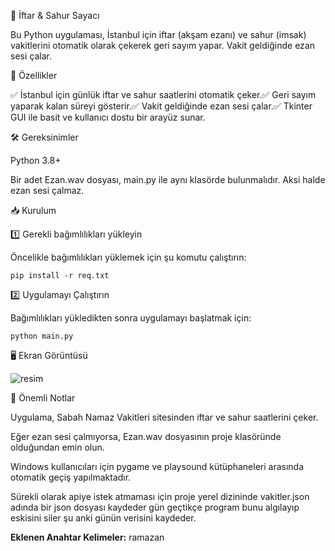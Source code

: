 🕌 İftar & Sahur Sayacı

Bu Python uygulaması, İstanbul için iftar (akşam ezanı) ve sahur (imsak) vakitlerini otomatik olarak çekerek geri sayım yapar. Vakit geldiğinde ezan sesi çalar.

🚀 Özellikler

✅ İstanbul için günlük iftar ve sahur saatlerini otomatik çeker.✅ Geri sayım yaparak kalan süreyi gösterir.✅ Vakit geldiğinde ezan sesi çalar.✅ Tkinter GUI ile basit ve kullanıcı dostu bir arayüz sunar.

🛠 Gereksinimler

Python 3.8+

Bir adet Ezan.wav dosyası, main.py ile aynı klasörde bulunmalıdır. Aksi halde ezan sesi çalmaz.

📥 Kurulum

1️⃣ Gerekli bağımlılıkları yükleyin

Öncelikle bağımlılıkları yüklemek için şu komutu çalıştırın:
```
pip install -r req.txt  
```
2️⃣ Uygulamayı Çalıştırın

Bağımlılıkları yükledikten sonra uygulamayı başlatmak için:
```
python main.py  
```
🖥️ Ekran Görüntüsü

![resim](https://github.com/user-attachments/assets/706c0c80-d69b-4f2a-9c46-efc4ebea2056)


🔔 Önemli Notlar

Uygulama, Sabah Namaz Vakitleri sitesinden iftar ve sahur saatlerini çeker.

Eğer ezan sesi çalmıyorsa, Ezan.wav dosyasının proje klasöründe olduğundan emin olun.

Windows kullanıcıları için pygame ve playsound kütüphaneleri arasında otomatik geçiş yapılmaktadır.

Sürekli olarak apiye istek atmaması için proje yerel dizininde vakitler.json adında bir json dosyası kaydeder gün geçtikçe program bunu algılayıp eskisini siler şu anki günün verisini kaydeder.


**Eklenen Anahtar Kelimeler:** ramazan
